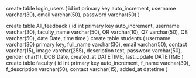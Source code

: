 create table login_users
(
    id int primary key auto_increment,
    username varchar(30),
    email varchar(50),
    password varchar(50)
)

create table All_feedback
(
    id int primary key auto_increment,
    username varchar(30),
    faculty_name varchar(50),
    QR varchar(10),
    Q7 varchar(50),
    Q8 varchar(50),
    date Date,
    time time
)
create table students
(
    username varchar(30) primary key,
    full_name varchar(30),
    email varchar(50),
    contact varchar(15),
    image varchar(255),
    description text,
    password varchar(50),
    gender char(1),
    DOB Date,
    created_at DATETIME,
    last_update DATETIME
)
create table faculty
(
    id int primary key auto_increment,
    f_name varchar(30),
    f_description varchar(50),
    contact varchar(15),
    added_at datetime
)